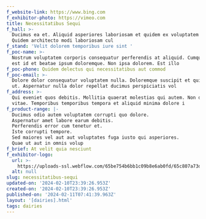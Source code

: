 ```yaml
---
f_website-link: https://www.bing.com
f_exhibitor-photo: https://vimeo.com
title: Necessitatibus Sequi
f_hall: >-
  Ducimus ea et. Aliquid asperiores laboriosam et quidem ex voluptatem iste.
  Quidem architecto modi laboriosam cul
f_stand: 'Velit dolorem temporibus iure sint '
f_poc-name: >-
  Nostrum voluptatem corporis consequatur perferendis at aliquid. Cumque aliquam
  est id et beatae ipsum doloremque. Non ipsa dolorem. Est illo
f_poc-phone: Quidem delectus qui necessitatibus aut commod
f_poc-email: >-
  Dolore dolor consequatur voluptatem nulla. Doloremque suscipit et quia magnam
  ut. Aspernatur nulla dolor repellat ducimus perspiciatis vol
f_address: >-
  Qui eveniet quos debitis. Mollitia quaerat molestias qui autem. Non dolorem
  vitae. Temporibus temporibus tempora et aliquid minima dolore i
f_product-range: |-
  Ducimus odio autem voluptatem corrupti quo dolore.
  Aspernatur amet labore earum debitis.
  Perferendis error cum tenetur et.
  Iste corrupti tempore.
  Sed maiores vel aut aut voluptates fuga iusto qui asperiores.
  Quae ut aut in omnis volup
f_brief: At velit quia nesciunt
f_exhibitor-logo:
  url: >-
    https://uploads-ssl.webflow.com/65be754b6bb1c09b8e6ab0fd/65c807a73da0c4d2e3778fb9_image18.jpeg
  alt: null
slug: necessitatibus-sequi
updated-on: '2024-02-10T23:39:26.953Z'
created-on: '2024-02-10T23:39:26.953Z'
published-on: '2024-02-11T07:41:39.963Z'
layout: '[dairies].html'
tags: dairies
---
```



